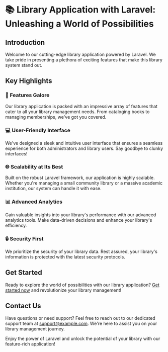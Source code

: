 # 📚 Library Application with Laravel: Unleashing a World of Possibilities

## Introduction

Welcome to our cutting-edge library application powered by Laravel. We take pride in presenting a plethora of exciting features that make this library system stand out.

## Key Highlights

### 🚀 Features Galore
Our library application is packed with an impressive array of features that cater to all your library management needs. From cataloging books to managing memberships, we've got you covered.

### 💻 User-Friendly Interface
We've designed a sleek and intuitive user interface that ensures a seamless experience for both administrators and library users. Say goodbye to clunky interfaces!

### 🌐 Scalability at Its Best
Built on the robust Laravel framework, our application is highly scalable. Whether you're managing a small community library or a massive academic institution, our system can handle it with ease.

### 📊 Advanced Analytics
Gain valuable insights into your library's performance with our advanced analytics tools. Make data-driven decisions and enhance your library's efficiency.

### 🔒 Security First
We prioritize the security of your library data. Rest assured, your library's information is protected with the latest security protocols.

## Get Started

Ready to explore the world of possibilities with our library application? [Get started now](link-to-get-started) and revolutionize your library management!

## Contact Us

Have questions or need support? Feel free to reach out to our dedicated support team at [support@example.com](mailto:support@example.com). We're here to assist you on your library management journey.

Enjoy the power of Laravel and unlock the potential of your library with our feature-rich application!
